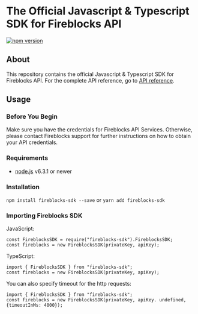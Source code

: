 # The Official Javascript & Typescript SDK for Fireblocks API
[![npm version](https://badge.fury.io/js/fireblocks-sdk.svg)](https://badge.fury.io/js/fireblocks-sdk)

## About
This repository contains the official Javascript & Typescript SDK for Fireblocks API.
For the complete API reference, go to [API reference](https://docs.fireblocks.com/api/swagger-ui/).

## Usage
### Before You Begin
Make sure you have the credentials for Fireblocks API Services. Otherwise, please contact Fireblocks support for further instructions on how to obtain your API credentials.

### Requirements
- [node.js](https://nodejs.org) v6.3.1 or newer

### Installation
`npm install fireblocks-sdk --save`
or
`yarn add fireblocks-sdk`

### Importing Fireblocks SDK
JavaScript:
```
const FireblocksSDK = require("fireblocks-sdk").FireblocksSDK;
const fireblocks = new FireblocksSDK(privateKey, apiKey);
```

TypeScript:
```
import { FireblocksSDK } from "fireblocks-sdk";
const fireblocks = new FireblocksSDK(privateKey, apiKey);
```

You can also specify timeout for the http requests:
```
import { FireblocksSDK } from "fireblocks-sdk";
const fireblocks = new FireblocksSDK(privateKey, apiKey. undefined, {timeoutInMs: 4000});
```
